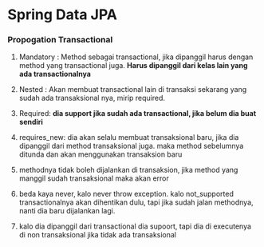 # Spring Data JPA

### Propogation Transactional
1. Mandatory : Method sebagai transactional, jika dipanggil harus dengan method yang transactional juga. 
__Harus dipanggil dari kelas lain yang ada transactionalnya__

2. Nested : Akan membuat transactional lain di transaksi sekarang yang sudah ada transaksional nya, mirip required.

3. Required: __dia support jika sudah ada transactional, jika belum dia buat sendiri__

4. requires_new: dia akan selalu membuat transaksional baru, jika dia dipanggil dari method transaksional juga. 
maka method sebelumnya ditunda dan akan menggunakan transaksion baru
5. methodnya tidak boleh dijalankan di transaksion, jika method yang manggil sudah transaksional maka akan error
6. beda kaya never, kalo never throw exception. kalo not_supported transactionalnya akan dihentikan dulu, 
tapi jika sudah jalan methodnya, nanti dia baru dijalankan lagi.
7. kalo dia dipanggil dari transactional dia supoort, tapi dia di executenya di non transaksional jika tidak ada transaksional